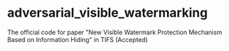# adversarial_visible_watermarking

The official code for paper "New Visible Watermark Protection Mechanism Based on Information Hiding" in TIFS (Accepted)
